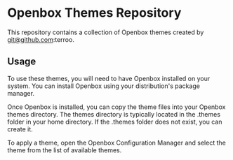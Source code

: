 # Openbox Themes Repository
This repository contains a collection of Openbox themes created by git@github.com:terroo.

## Usage
To use these themes, you will need to have Openbox installed on your system. You can install Openbox using your distribution's package manager.

Once Openbox is installed, you can copy the theme files into your Openbox themes directory. The themes directory is typically located in the .themes folder in your home directory. If the .themes folder does not exist, you can create it.

To apply a theme, open the Openbox Configuration Manager and select the theme from the list of available themes.
